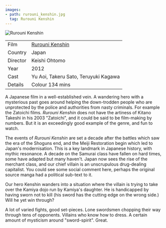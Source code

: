 ```yaml
---
images:
- path: rurouni_kenshin.jpg
  tag: Rurouni Kenshin
---
```

![Rurouni Kenshin](rurouni_kenshin.jpg)

| | |
|-|-|
Film|[Rurouni Kenshin](https://www.imdb.com/title/tt1979319/)
Country|Japan
Director|Keishi Ohtomo
Year|2012
Cast|Yu Aoi, Takeru Sato, Teruyuki Kagawa
Details|Colour 134 mins

A Japanese film in a well-established vein.  A
wandering hero with a mysterious past goes around helping the
down-trodden people who are unprotected by the police and
authorities from nasty criminals.  For example the Zatoichi
films.  *Rurouni Kenshin* does not have the artiness of
Kitano Takeshi in his 2003 "Zatoichi", and it could be said
to be film-making by numbers.  But it is an
exceedingly good example of the genre, and fun to watch.

The events of *Rurouni Kenshin* are set a decade after the
battles which saw the era of the Shoguns end, and the Meiji
Restoration begin which led to Japan's modernisation.  This is
a key landmark in Japanese history, with mythic resonance.
A decade on the Samurai class have fallen on hard times, some
have adapted but many haven't.  Japan now sees the rise of
the merchant class, and our chief villain is an
unscrupulous drug-dealing capitalist.  You could see some
social comment here, perhaps the original source manga had
a political sub-text to it.

Our hero Kenshin wanders into a situation where the villain
is trying to take over the Kamiya dojo run by Kamiya's
daughter.  He is handicapped by having sworn not to kill
(his sword has the cutting edge on the wrong side.)  Will
he yet win through?

A lot of varied fights, good set-pieces.  Lone swordsmen
chopping their way through tens of opponents.  Villains
who know how to dress.  A certain amount of mysticism
around "sword-spirit".  Great.
